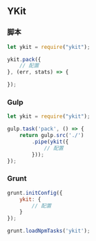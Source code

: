 ## YKit


### 脚本

```javascript
let ykit = require("ykit");

ykit.pack({
    // 配置
}, (err, stats) => {

});
```

### Gulp

```javascript
let ykit = require("ykit");

gulp.task('pack', () => {
    return gulp.src('./')
        .pipe(ykit({
            // 配置
        }));
});
```

### Grunt

```javascript
grunt.initConfig({
    ykit: {
        // 配置
    }
});

grunt.loadNpmTasks('ykit');
```
